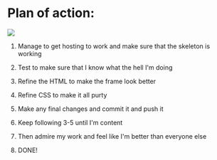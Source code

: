 # Plan of action:
![](https://travis-ci.org/everestps/third.svg)

1. Manage to get hosting to work and make sure that the skeleton is working

2. Test to make sure that I know what the hell I'm doing

3. Refine the HTML to make the frame look better

4. Refine CSS to make it all purty

5. Make any final changes and commit it and push it

6. Keep following 3-5 until I'm content

7. Then admire my work and feel like I'm better than everyone else

8. DONE!

